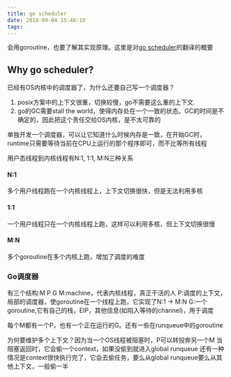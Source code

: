 ```yaml
---
title: go scheduler
date: 2018-09-04 15:48:19
tags:
---
```


会用goroutine，也要了解其实现原理。这里是对[go scheduler](http://morsmachine.dk/go-scheduler)的翻译的概要

## Why go scheduler?
已经有OS内核中的调度器了，为什么还要自己写一个调度器？

1. posix方案中的上下文很重，切换较慢，go不需要这么重的上下文.
2. go的GC需要stall the world，使得内存处在一个一致的状态。GC的时间是不确定的，因此把这个责任交给OS内核，是不太可靠的

单独开发一个调度器，可以让它知道什么时候内存是一致，在开始GC时，runtime只需要等待当前在CPU上运行的那个程序即可，而不比等所有线程

用户态线程到内核线程有N:1, 1:1, M:N三种关系

#### N:1
多个用户线程跑在一个内核线程上，上下文切换很快，但是无法利用多核

#### 1:1
一个用户线程只在一个内核线程上跑，这样可以利用多核，但上下文切换很慢

#### M:N
多个goroutine在多个内核上跑，增加了调度的难度

### Go调度器
有三个结构:M P G
M:machine，代表内核线程，真正干活的人
P:调度的上下文，局部的调度器，使goroutine在一个线程上跑，它实现了N:1 -> M:N
G:一个goroutine,它有自己的栈，EIP，其他信息(如陷入等待的channel)，用于调度

每个M都有一个P，也有一个正在运行的G。还有一些在runqueue中的goroutine

为何要维护多个上下文？因为当一个OS线程被阻塞时，P可以转投奔另一个M
当阻塞返回时，它会偷一个context，如果没偷到就进入global runqueue
还有一种情况是context很快执行完了，它会去偷任务，要么从global runqueue要么从其他上下文，一般偷一半












